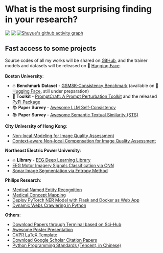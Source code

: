 # What is the most surprising finding in your research?

<img align="left" src="https://github-readme-stats.vercel.app/api?username=SuperBruceJia&count_private=true&show_icons=true&theme=flag-india&hide_border=true&height=400&hide_title=true">
<img align="left" src="https://streak-stats.demolab.com/?user=SuperBruceJia&theme=github&hide_border=true&date_format=j%20M%5B%20Y%5D&card_width=300">

[![Shuyue's github activity graph](https://github-readme-activity-graph.vercel.app/graph?username=SuperBruceJia&hide_border=true&theme=github-compact&bg_color=white&hide_title=true)](https://shuyuej.com)

## Fast access to some projects
Source codes of all my works will be shared on [GitHub](https://github.com/SuperBruceJia), and the trainer models and datasets will be released on 🤗 [Hugging Face](https://huggingface.co/shuyuej).\
<br>
**Boston University**:
- 🔥 𝐁𝐞𝐧𝐜𝐡𝐦𝐚𝐫𝐤 𝐃𝐚𝐭𝐚𝐬𝐞𝐭 - [GSM8K-Consistency Benchmark](https://github.com/SuperBruceJia/GSM8K-Consistency) (available on 🤗 [Hugging Face](https://huggingface.co/datasets/shuyuej/GSM8K-Consistency), still under preparation)
- 🔨 𝐓𝐨𝐨𝐥𝐤𝐢𝐭 - [PromptCraft: A Prompt Perturbation Toolkit](https://github.com/SuperBruceJia/promptcraft) and the released [PyPI Package](https://pypi.org/project/promptcraft)
- 📚 𝐏𝐚𝐩𝐞𝐫 𝐒𝐮𝐫𝐯𝐞𝐲 - [Awesome LLM Self-Consistency](https://github.com/SuperBruceJia/Awesome-LLM-Self-Consistency)
- 📚 𝐏𝐚𝐩𝐞𝐫 𝐒𝐮𝐫𝐯𝐞𝐲 - [Awesome Semantic Textual Similarity (STS)](https://github.com/SuperBruceJia/Awesome-Semantic-Textual-Similarity)

**City University of Hong Kong**:
- [Non-local Modeling for Image Quality Assessment](https://github.com/SuperBruceJia/NLNet-IQA)
- [Context-aware Non-local Compensation for Image Quality Assessment](https://github.com/SuperBruceJia/CAIQUE-IQA)

**Northeast Electric Power University**:
- 🔥 𝐋𝐢𝐛𝐫𝐚𝐫𝐲 - [EEG Deep Learning Library](https://github.com/SuperBruceJia/EEG-DL)
- [EEG Motor Imagery Signals Classification via CNN](https://github.com/SuperBruceJia/EEG-Motor-Imagery-Classification-CNNs-TensorFlow)
- [Sonar Image Segmentation via Entropy Method](https://github.com/SuperBruceJia/Sonar-Image-Segmentation-through-Entropy-Method)

**Philips Research**:
- [Medical Named Entity Recognition](https://github.com/SuperBruceJia/MedicalNER)
- [Medical Concept Mapping](https://github.com/SuperBruceJia/Medical-Concept-Mapping)
- [Deploy PyTorch NER Model with Flask and Docker as Web App](https://github.com/SuperBruceJia/pytorch-flask-deploy-webapp)
- [Dynamic Webs Crawlering in Python](https://github.com/SuperBruceJia/dynamic-web-crawlering-python)

**Others**:
- [Download Papers through Terminal based on Sci-Hub](https://github.com/SuperBruceJia/Sci-Hub-Paper-Download-shell)
- [Awesome Poster Presentation](https://github.com/SuperBruceJia/Poster_Template)
- [CVPR LaTeX Template](https://github.com/SuperBruceJia/CVPR-LaTeX-Paper-Template)
- [Download Google Scholar Citation Papers](https://github.com/SuperBruceJia/Google-Scholar-Citations-Download)
- [Python Programming Standards (Tencent, in Chinese)](https://github.com/SuperBruceJia/paper-reading/tree/master/Programming-Standards/python)
